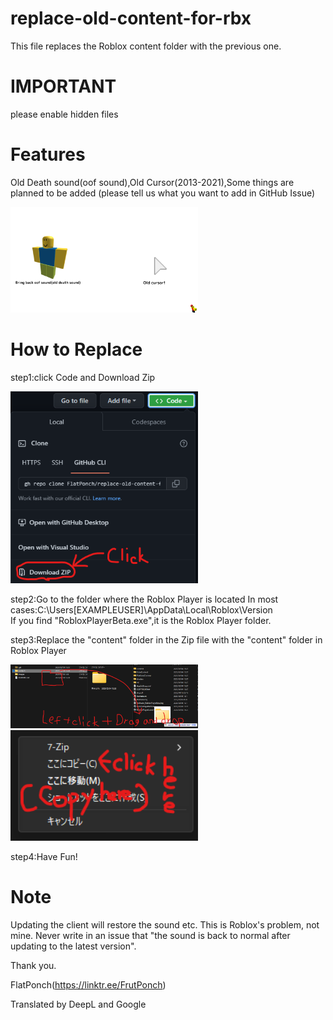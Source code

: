 # replace-old-content-for-rbx
This file replaces the Roblox content folder with the previous one.

# IMPORTANT
please enable hidden files

# Features
Old Death sound(oof sound),Old Cursor(2013-2021),Some things are planned to be added (please tell us what you want to add in GitHub Issue)

<img src="https://raw.githubusercontent.com/FlatPonch/replace-old-content-for-rbx/main/Images/features.png" width="300">

# How to Replace
step1:click Code and Download Zip

<img src="https://raw.githubusercontent.com/FlatPonch/replace-old-content-for-rbx/main/Images/howtodownload.png" width="300">

step2:Go to the folder where the Roblox Player is located
In most cases:C:\Users\[EXAMPLEUSER]\AppData\Local\Roblox\Version\
If you find "RobloxPlayerBeta.exe",it is the Roblox Player folder.

step3:Replace the "content" folder in the Zip file with the "content" folder in Roblox Player

<img src="https://raw.githubusercontent.com/FlatPonch/replace-old-content-for-rbx/main/Images/howto1.png" width="300">

<img src="https://raw.githubusercontent.com/FlatPonch/replace-old-content-for-rbx/main/Images/howto2.png" width="300">

step4:Have Fun!

# Note
Updating the client will restore the sound etc. This is Roblox's problem, not mine. Never write in an issue that "the sound is back to normal after updating to the latest version".

Thank you.

FlatPonch(https://linktr.ee/FrutPonch)

Translated by DeepL and Google